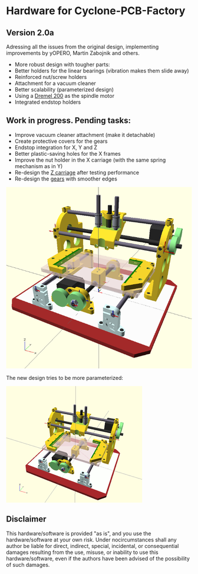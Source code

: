 Hardware for Cyclone-PCB-Factory  
===================

Version 2.0a  
--  
Adressing all the issues from the original design, implementing improvements by yOPERO, Martin Zabojnik and others.

* More robust design with tougher parts:
 * Better holders for the linear bearings (vibration makes them slide away)
 * Reinforced nut/screw holders
* Attachment for a vacuum cleaner
* Better scalability (parameterized design)
* Using a [Dremel 200](http://www.dremel.com/en-us/tools/Pages/ToolDetail.aspx?pid=200+Series) as the spindle motor
* Integrated endstop holders

Work in progress. Pending tasks:  
--  
* Improve vacuum cleaner attachment (make it detachable)
* Create protective covers for the gears
* Endstop integration for X, Y and Z
* Better plastic-saving holes for the X frames
* Improve the nut holder in the X carriage (with the same spring mechanism as in Y)
* Re-design the [Z carriage](INHERITED) after testing performance
* Re-design the [gears](INHERITED) with smoother edges


![ScreenShot](output/cyclone.png)  

The new design tries to be more parameterized:

![ScreenShot](output/cyclone.gif)  

Disclaimer  
--
This hardware/software is provided "as is", and you use the hardware/software at your own risk. Under nocircumstances shall any author be liable for direct, indirect, special, incidental, or consequential damages resulting from the use, misuse, or inability to use this hardware/software, even if the authors have been advised of the possibility of such damages.  

